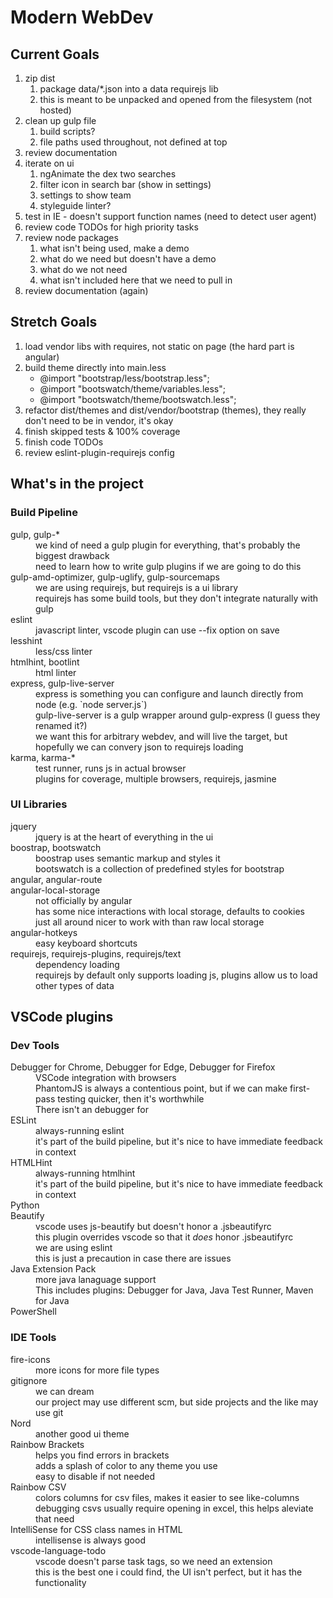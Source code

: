 Modern WebDev
=============

Current Goals
-------------

1. zip dist
    1. package data/*.json into a data requirejs lib
    1. this is meant to be unpacked and opened from the filesystem (not hosted)
1. clean up gulp file
    1. build scripts?
    1. file paths used throughout, not defined at top
1. review documentation
1. iterate on ui
    1. ngAnimate the dex two searches
    1. filter icon in search bar (show in settings)
    1. settings to show team
    1. styleguide linter?
1. test in IE - doesn't support function names (need to detect user agent)
1. review code TODOs for high priority tasks
1. review node packages
    1. what isn't being used, make a demo
    1. what do we need but doesn't have a demo
    1. what do we not need
    1. what isn't included here that we need to pull in
1. review documentation (again)

Stretch Goals
-------------

1. load vendor libs with requires, not static on page (the hard part is angular)
1. build theme directly into main.less
    * @import "bootstrap/less/bootstrap.less";
    * @import "bootswatch/theme/variables.less";
    * @import "bootswatch/theme/bootswatch.less";
1. refactor dist/themes and dist/vendor/bootstrap (themes), they really don't need to be in vendor, it's okay
1. finish skipped tests & 100% coverage
1. finish code TODOs
1. review eslint-plugin-requirejs config

What's in the project
---------------------

### Build Pipeline

<dl>
<dt>gulp, gulp-*</dt>
<dd>we kind of need a gulp plugin for everything, that's probably the biggest drawback</dd>
<dd>need to learn how to write gulp plugins if we are going to do this</dd>

<dt>gulp-amd-optimizer, gulp-uglify, gulp-sourcemaps</dt>
<dd>we are using requirejs, but requirejs is a ui library</dd>
<dd>requirejs has some build tools, but they don't integrate naturally with gulp</dd>

<dt>eslint</dt>
<dd>javascript linter, vscode plugin can use --fix option on save</dd>

<dt>lesshint</dt>
<dd>less/css linter</dd>

<dt>htmlhint, bootlint</dt>
<dd>html linter</dd>

<dt>express, gulp-live-server</dt>
<dd>express is something you can configure and launch directly from node (e.g. `node server.js`)</dd>
<dd>gulp-live-server is a gulp wrapper around gulp-express (I guess they renamed it?)</dd>
<dd>we want this for arbitrary webdev, and will live the target, but hopefully we can convery json to requirejs loading</dd>

<dt>karma, karma-*</dt>
<dd>test runner, runs js in actual browser</dd>
<dd>plugins for coverage, multiple browsers, requirejs, jasmine</dd>
</dl>

### UI Libraries

<dl>
<dt>jquery</dt>
<dd>jquery is at the heart of everything in the ui</dd>

<dt>boostrap, bootswatch</dt>
<dd>boostrap uses semantic markup and styles it</dd>
<dd>bootswatch is a collection of predefined styles for bootstrap</dd>

<dt>angular, angular-route</dt>

<dt>angular-local-storage</dt>
<dd>not officially by angular</dd>
<dd>has some nice interactions with local storage, defaults to cookies</dd>
<dd>just all around nicer to work with than raw local storage</dd>

<dt>angular-hotkeys</dt>
<dd>easy keyboard shortcuts</dd>

<dt>requirejs, requirejs-plugins, requirejs/text</dt>
<dd>dependency loading</dd>
<dd>requirejs by default only supports loading js, plugins allow us to load other types of data</dd>
</dl>


VSCode plugins
--------------

### Dev Tools

<dl>
<dt>Debugger for Chrome, Debugger for Edge, Debugger for Firefox</dt>
<dd>VSCode integration with browsers</dd>
<dd>PhantomJS is always a contentious point, but if we can make first-pass testing quicker, then it's worthwhile</dd>
<dd>There isn't an debugger for</dd>

<dt>ESLint</dt>
<dd>always-running eslint</dd>
<dd>it's part of the build pipeline, but it's nice to have immediate feedback in context</dd>

<dt>HTMLHint</dt>
<dd>always-running htmlhint</dd>
<dd>it's part of the build pipeline, but it's nice to have immediate feedback in context</dd>

<dt>Python</td>

<dt>Beautify</dt>
<dd>vscode uses js-beautify but doesn't honor a .jsbeautifyrc</dd>
<dd>this plugin overrides vscode so that it <em>does</em> honor .jsbeautifyrc</dd>
<dd>we are using eslint</dd>
<dd>this is just a precaution in case there are issues</dd>

<dt>Java Extension Pack</dt>
<dd>more java lanaguage support</dd>
<dd>This includes plugins: Debugger for Java, Java Test Runner, Maven for Java</dd>

<dt>PowerShell</dt>
</dl>

### IDE Tools

<dl>
<dt>fire-icons</dt>
<dd>more icons for more file types</dd>

<dt>gitignore</dt>
<dd>we can dream</dd>
<dd>our project may use different scm, but side projects and the like may use git</dd>

<dt>Nord</dt>
<dd>another good ui theme</dd>

<dt>Rainbow Brackets</dt>
<dd>helps you find errors in brackets</dd>
<dd>adds a splash of color to any theme you use</dd>
<dd>easy to disable if not needed</dd>

<dt>Rainbow CSV</dt>
<dd>colors columns for csv files, makes it easier to see like-columns</dd>
<dd>debugging csvs usually require opening in excel, this helps aleviate that need</dd>

<dt>IntelliSense for CSS class names in HTML</dt>
<dd>intellisense is always good</dd>

<dt>vscode-language-todo</dt>
<dd>vscode doesn't parse task tags, so we need an extension</dd>
<dd>this is the best one i could find, the UI isn't perfect, but it has the functionality</dd>
</dl>

